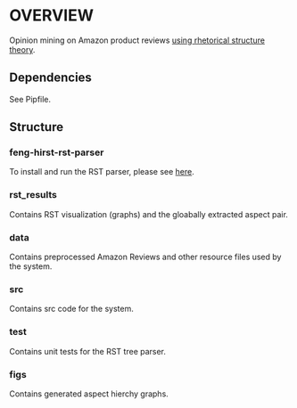# **OVERVIEW**
Opinion mining on Amazon product reviews [using rhetorical structure theory](https://arxiv.org/abs/1909.01800).

## Dependencies 
See Pipfile.

## Structure
### feng-hirst-rst-parser
To install and run the RST parser, please see [here](https://github.com/arne-cl/feng-hirst-rst-parser).
### rst_results
Contains RST visualization (graphs) and the gloabally extracted aspect pair.
### data
Contains preprocessed Amazon Reviews and other resource files used by the system.
### src
Contains src code for the system.
### test
Contains unit tests for the RST tree parser.
### figs
Contains generated aspect hierchy graphs.

